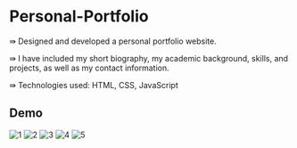 # Personal-Portfolio

⇛ Designed and developed a personal portfolio website.

⇛ I have included my short biography, my academic background, skills, and projects, as well as my contact information.

⇛ Technologies used: HTML, CSS, JavaScript

## Demo

![1](https://github.com/yashpatel002/Personal-Portfolio/assets/110655668/87a4373e-332c-47c6-8baa-adb6822b0bbf)
![2](https://github.com/yashpatel002/Personal-Portfolio/assets/110655668/d9b91bb3-8097-49c7-87fc-231275ec4e27)
![3](https://github.com/yashpatel002/Personal-Portfolio/assets/110655668/f7e28a06-0080-4f4b-b5ee-a4e4e433f883)
![4](https://github.com/yashpatel002/Personal-Portfolio/assets/110655668/e3919fe4-1981-4878-b8f0-aa53c88cc72a)
![5](https://github.com/yashpatel002/Personal-Portfolio/assets/110655668/db742b9f-8015-43ed-9278-f6404b999294)
